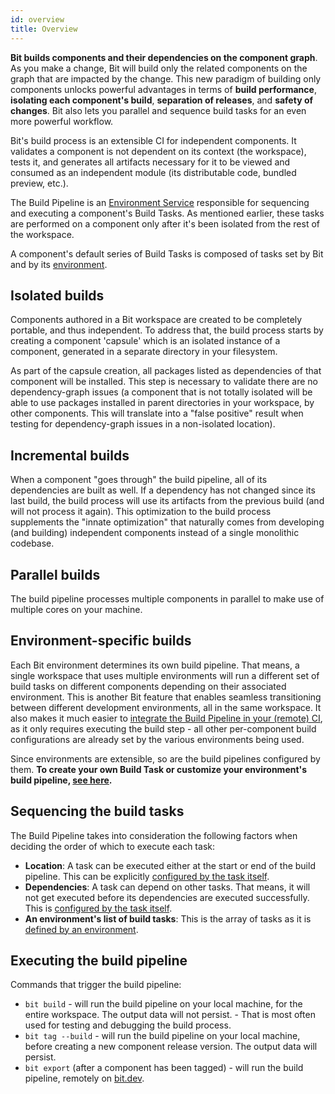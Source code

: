 ```yaml
---
id: overview
title: Overview
---
```


**Bit builds components and their dependencies on the component graph**. As you make a change, Bit will build only the related components on the graph that are impacted by the change. This new paradigm of building only components unlocks powerful advantages in terms of **build performance**, **isolating each component's build**, **separation of releases**, and **safety of changes**. Bit also lets you parallel and sequence build tasks for an even more powerful workflow.

Bit's build process is an extensible CI for independent components. It validates a component is not dependent on its context (the workspace), tests it, and generates all artifacts necessary for it to be viewed and consumed as an independent module (its distributable code, bundled preview, etc.).

The Build Pipeline is an [Environment Service](/environments/environment-services) responsible for sequencing and executing a component's Build Tasks. As mentioned earlier, these tasks are performed on a component only after it's been isolated from the rest of the workspace.

A component's default series of Build Tasks is composed of tasks set by Bit and by its [environment](/environments/overview).

## Isolated builds

Components authored in a Bit workspace are created to be completely portable, and thus independent. To address that, the build process starts by creating a component 'capsule' which is an isolated instance of a component, generated in a separate directory in your filesystem.

As part of the capsule creation, all packages listed as dependencies of that component will be installed. This step is necessary to validate there are no dependency-graph issues (a component that is not totally isolated will be able to use packages installed in parent directories in your workspace, by other components. This will translate into a "false positive" result when testing for dependency-graph issues in a non-isolated location).

## Incremental builds

When a component "goes through" the build pipeline, all of its dependencies are built as well. If a dependency has not changed since its last build, the build process will use its artifacts from the previous build (and will not process it again). This optimization to the build process supplements the "innate optimization" that naturally comes from developing (and building) independent components instead of a single monolithic codebase.

## Parallel builds

The build pipeline processes multiple components in parallel to make use of multiple cores on your machine.

## Environment-specific builds

Each Bit environment determines its own build pipeline. That means, a single workspace that uses multiple environments will run a different set of build tasks on different components depending on their associated environment. This is another Bit feature that enables seamless transitioning between different development environments, all in the same workspace. It also makes it much easier to [integrate the Build Pipeline in your (remote) CI](/getting-started/ci-cd), as it only requires executing the build step - all other per-component build configurations are already set by the various environments being used.

Since environments are extensible, so are the build pipelines configured by them. **To create your own Build Task or customize your environment's build pipeline, [see here](/build-pipeline/create-build-task).**

## Sequencing the build tasks

The Build Pipeline takes into consideration the following factors when deciding the order of which to execute each task:

- **Location**: A task can be executed either at the start or end of the build pipeline. This can be explicitly [configured by the task itself](docs/build-pipeline/create-build-task#append-to-the-start-or-end-of-the-pipeline-in-relation-to-other-tasks).
- **Dependencies**: A task can depend on other tasks. That means, it will not get executed before its dependencies are executed successfully. This is [configured by the task itself](docs/build-pipeline/create-build-task#append-to-the-start-or-end-of-the-pipeline-in-relation-to-other-tasks).
- **An environment's list of build tasks**: This is the array of tasks as it is [defined by an environment](/build-pipeline/create-build-task#override-the-build-pipeline-sequence).

## Executing the build pipeline

Commands that trigger the build pipeline:

- `bit build` - will run the build pipeline on your local machine, for the entire workspace. The output data will not persist. - That is most often used for testing and debugging the build process.
- `bit tag --build` - will run the build pipeline on your local machine, before creating a new component release version. The output data will persist.
- `bit export` (after a component has been tagged) - will run the build pipeline, remotely on [bit.dev](https://bit.dev).
